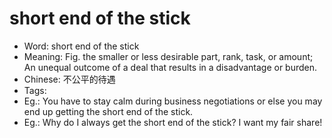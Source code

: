 # short end of the stick

- Word: short end of the stick
- Meaning: Fig. the smaller or less desirable part, rank, task, or amount; An unequal outcome of a deal that results in a disadvantage or burden. 
- Chinese: 不公平的待遇
- Tags: 
- Eg.: You have to stay calm during business negotiations or else you may end up getting the short end of the stick.
- Eg.: Why do I always get the short end of the stick? I want my fair share!
